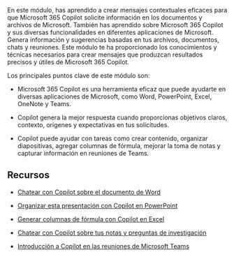 
En este módulo, has aprendido a crear mensajes contextuales eficaces para que Microsoft 365 Copilot solicite información en los documentos y archivos de Microsoft. También has aprendido sobre Microsoft 365 Copilot y sus diversas funcionalidades en diferentes aplicaciones de Microsoft. Genera información y sugerencias basadas en tus archivos, documentos, chats y reuniones. Este módulo te ha proporcionado los conocimientos y técnicas necesarios para crear mensajes que produzcan resultados precisos y útiles de Microsoft 365 Copilot.

Los principales puntos clave de este módulo son:

- Microsoft 365 Copilot es una herramienta eficaz que puede ayudarte en diversas aplicaciones de Microsoft, como Word, PowerPoint, Excel, OneNote y Teams.

- Copilot genera la mejor respuesta cuando proporcionas objetivos claros, contexto, orígenes y expectativas en tus solicitudes.

- Copilot puede ayudar con tareas como crear contenido, organizar diapositivas, agregar columnas de fórmula, mejorar la toma de notas y capturar información en reuniones de Teams.

## Recursos

- [Chatear con Copilot sobre el documento de Word](https://support.microsoft.com/office/chat-with-copilot-about-your-word-document-4482c688-a495-4571-bfcd-4a9fc6608090)

- [Organizar esta presentación con Copilot en PowerPoint](https://support.microsoft.com/office/organize-this-presentation-with-copilot-in-powerpoint-a207eea3-7a56-4225-88f1-54dd37cdcf6a)

- [Generar columnas de fórmula con Copilot en Excel](https://support.microsoft.com/office/generate-formula-columns-with-copilot-in-excel-d866d926-9791-4e5f-be2a-c6dd9e587a47)

- [Chatear con Copilot sobre tus notas y preguntas de investigación](https://support.microsoft.com/office/chat-with-copilot-about-your-notes-and-research-questions-8be75b91-d4d3-461e-af9a-fadfe208b589)

- [Introducción a Copilot en las reuniones de Microsoft Teams](https://support.microsoft.com/office/get-started-with-copilot-in-microsoft-teams-meetings-0bf9dd3c-96f7-44e2-8bb8-790bedf066b1)